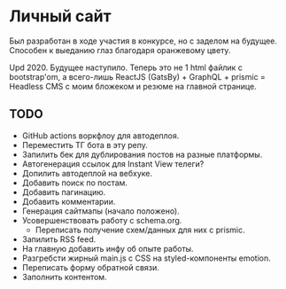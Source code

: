 # Личный сайт

Был разработан в ходе участия в конкурсе, но с заделом на будущее. 
Способен к выеданию глаз благодаря оранжевому цвету.

Upd 2020. Будущее наступило. Теперь это не 1 html файлик с bootstrap'om, 
а всего-лишь ReactJS (GatsBy) + GraphQL + prismic = Headless CMS с моим 
бложеком и резюме на главной странице.

## TODO

- GitHub actions воркфлоу для автодеплоя.
- Переместить ТГ бота в эту репу.
- Запилить бек для дублирования постов на разные платформы.
- Автогенерация ссылок для Instant View телеги?
- Допилить автодеплой на вебхуке.
- Добавить поиск по постам.
- Добавить пагинацию.
- Добавить комментарии.
- Генерация сайтмапы (начало положено).
- Усовершенствовать работу с schema.org.
    - Переписать получение схем/данных для них с prismic.
- Запилить RSS feed.
- На главную добавить инфу об опыте работы.
- Разгребсти жирный main.js с CSS на styled-компоненты emotion.
- Переписать форму обратной связи.
- Заполнить контентом.